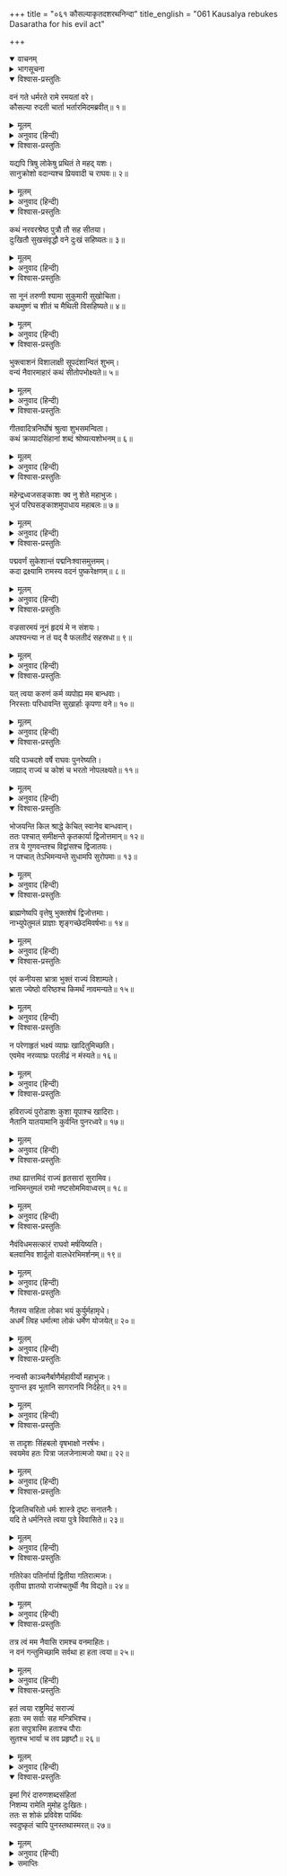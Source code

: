 +++
title = "०६१ कौसल्याकृतदशरथनिन्दा"
title_english = "061 Kausalya rebukes Dasaratha for his evil act"

+++
<details open><summary>वाचनम्</summary>
<div caption="श्रीराम-हरिसीताराममूर्ति-घनपाठिभ्यां वचनम्" class="audioEmbed" src="https://archive.org/download/Ramayana-recitation-Sriram-harisItArAmamUrti-Ghanapaati-v2/Kanda_2/Kanda_2_AYK-061-Kousalya_Krutha_Dahsratha_Nindaa.mp3"></div>
</details>

<details><summary>भागसूचना</summary>

61. कौसल्याका विलापपूर्वक राजा दशरथको उपालम्भ देना
</details>

<details open><summary>विश्वास-प्रस्तुतिः</summary>

वनं गते धर्मरते रामे रमयतां वरे।  
कौसल्या रुदती चार्ता भर्तारमिदमब्रवीत्॥ १॥
</details>

<details><summary>मूलम्</summary>

वनं गते धर्मरते रामे रमयतां वरे।  
कौसल्या रुदती चार्ता भर्तारमिदमब्रवीत्॥ १॥
</details>

<details><summary>अनुवाद (हिन्दी)</summary>

प्रजाजनोंको आनन्द प्रदान करनेवाले पुरुषोंमें श्रेष्ठ धर्मपरायण श्रीरामके वनमें चले जानेपर आर्त होकर रोती हुई कौसल्याने अपने पतिसे इस प्रकार कहा—॥ १॥
</details>

<details open><summary>विश्वास-प्रस्तुतिः</summary>

यद्यपि त्रिषु लोकेषु प्रथितं ते महद् यशः।  
सानुक्रोशो वदान्यश्च प्रियवादी च राघवः॥ २॥
</details>

<details><summary>मूलम्</summary>

यद्यपि त्रिषु लोकेषु प्रथितं ते महद् यशः।  
सानुक्रोशो वदान्यश्च प्रियवादी च राघवः॥ २॥
</details>

<details><summary>अनुवाद (हिन्दी)</summary>

‘महाराज! यद्यपि तीनों लोकोंमें आपका महान् यश फैला हुआ है,—सब लोग यही जानते हैं कि—रघुकुलनरेश दशरथ बड़े दयालु, उदार और प्रिय वचन बोलनेवाले हैं॥ २॥
</details>

<details open><summary>विश्वास-प्रस्तुतिः</summary>

कथं नरवरश्रेष्ठ पुत्रौ तौ सह सीतया।  
दुःखितौ सुखसंवृद्धौ वने दुःखं सहिष्यतः॥ ३॥
</details>

<details><summary>मूलम्</summary>

कथं नरवरश्रेष्ठ पुत्रौ तौ सह सीतया।  
दुःखितौ सुखसंवृद्धौ वने दुःखं सहिष्यतः॥ ३॥
</details>

<details><summary>अनुवाद (हिन्दी)</summary>

‘नरेशोंमें श्रेष्ठ आर्यपुत्र! तथापि आपने इस बातका विचार नहीं किया कि सुखमें पले हुए आपके वे दोनों पुत्र सीताके साथ वनवासका कष्ट कैसे सहन करेंगे॥ ३॥
</details>

<details open><summary>विश्वास-प्रस्तुतिः</summary>

सा नूनं तरुणी श्यामा सुकुमारी सुखोचिता।  
कथमुष्णं च शीतं च मैथिली विसहिष्यते॥ ४॥
</details>

<details><summary>मूलम्</summary>

सा नूनं तरुणी श्यामा सुकुमारी सुखोचिता।  
कथमुष्णं च शीतं च मैथिली विसहिष्यते॥ ४॥
</details>

<details><summary>अनुवाद (हिन्दी)</summary>

‘वह सोलह-अठारह वर्षोंकी सुकुमारी तरुणी मिथिलेशकुमारी सीता, जो सुख भोगनेके ही योग्य है, वनमें सर्दी-गरमीका दुःख कैसे सहेगी?॥ ४॥
</details>

<details open><summary>विश्वास-प्रस्तुतिः</summary>

भुक्त्वाशनं विशालाक्षी सूपदंशान्वितं शुभम्।  
वन्यं नैवारमाहारं कथं सीतोपभोक्ष्यते॥ ५॥
</details>

<details><summary>मूलम्</summary>

भुक्त्वाशनं विशालाक्षी सूपदंशान्वितं शुभम्।  
वन्यं नैवारमाहारं कथं सीतोपभोक्ष्यते॥ ५॥
</details>

<details><summary>अनुवाद (हिन्दी)</summary>

‘विशाललोचना सीता सुन्दर व्यञ्जनोंसे युक्त सुन्दर स्वादिष्ट अन्न भोजन किया करती थी, अब वह जंगलकी तिन्नीके चावलका सूखा भात कैसे खायगी?॥
</details>

<details open><summary>विश्वास-प्रस्तुतिः</summary>

गीतवादित्रनिर्घोषं श्रुत्वा शुभसमन्विता।  
कथं क्रव्यादसिंहानां शब्दं श्रोष्यत्यशोभनम्॥ ६॥
</details>

<details><summary>मूलम्</summary>

गीतवादित्रनिर्घोषं श्रुत्वा शुभसमन्विता।  
कथं क्रव्यादसिंहानां शब्दं श्रोष्यत्यशोभनम्॥ ६॥
</details>

<details><summary>अनुवाद (हिन्दी)</summary>

‘जो माङ्गलिक वस्तुओंसे सम्पन्न रहकर सदा गीत और वाद्यकी मधुर ध्वनि सुना करती थी, वही जंगलमें मांसभक्षी सिंहोंका अशोभन (अमङ्गलकारी) शब्द कैसे सुन सकेगी?॥ ६॥
</details>

<details open><summary>विश्वास-प्रस्तुतिः</summary>

महेन्द्रध्वजसङ्काशः क्व नु शेते महाभुजः।  
भुजं परिघसङ्काशमुपाधाय महाबलः॥ ७॥
</details>

<details><summary>मूलम्</summary>

महेन्द्रध्वजसङ्काशः क्व नु शेते महाभुजः।  
भुजं परिघसङ्काशमुपाधाय महाबलः॥ ७॥
</details>

<details><summary>अनुवाद (हिन्दी)</summary>

‘जो इन्द्रध्वजके समान समस्त लोकोंके लिये उत्सव प्रदान करनेवाले थे, वे महाबली, महाबाहु श्रीराम अपनी परिघ-जैसी मोटी बाँहका तकिया लगाकर कहाँ सोते होंगे?॥ ७॥
</details>

<details open><summary>विश्वास-प्रस्तुतिः</summary>

पद्मवर्णं सुकेशान्तं पद्मनिःश्वासमुत्तमम्।  
कदा द्रक्ष्यामि रामस्य वदनं पुष्करेक्षणम्॥ ८॥
</details>

<details><summary>मूलम्</summary>

पद्मवर्णं सुकेशान्तं पद्मनिःश्वासमुत्तमम्।  
कदा द्रक्ष्यामि रामस्य वदनं पुष्करेक्षणम्॥ ८॥
</details>

<details><summary>अनुवाद (हिन्दी)</summary>

‘जिसकी कान्ति कमलके समान है, जिसके ऊपर सुन्दर केश शोभा पाते हैं, जिसकी प्रत्येक साँससे कमलकी-सी सुगन्ध निकलती है तथा जिसमें विकसित कमलके सदृश सुन्दर नेत्र सुशोभित होते हैं, श्रीरामके उस मनोहर मुखको मैं कब देखूँगी?॥ ८॥
</details>

<details open><summary>विश्वास-प्रस्तुतिः</summary>

वज्रसारमयं नूनं हृदयं मे न संशयः।  
अपश्यन्त्या न तं यद् वै फलतीदं सहस्रधा॥ ९॥
</details>

<details><summary>मूलम्</summary>

वज्रसारमयं नूनं हृदयं मे न संशयः।  
अपश्यन्त्या न तं यद् वै फलतीदं सहस्रधा॥ ९॥
</details>

<details><summary>अनुवाद (हिन्दी)</summary>

‘मेरा हृदय निश्चय ही लोहेका बना हुआ है, इसमें संशय नहीं है; क्योंकि श्रीरामको न देखनेपर भी मेरे इस हृदयके सहस्रों टुकड़े नहीं हो जाते हैं॥ ९॥
</details>

<details open><summary>विश्वास-प्रस्तुतिः</summary>

यत् त्वया करुणं कर्म व्यपोह्य मम बान्धवाः।  
निरस्ताः परिधावन्ति सुखार्हाः कृपणा वने॥ १०॥
</details>

<details><summary>मूलम्</summary>

यत् त्वया करुणं कर्म व्यपोह्य मम बान्धवाः।  
निरस्ताः परिधावन्ति सुखार्हाः कृपणा वने॥ १०॥
</details>

<details><summary>अनुवाद (हिन्दी)</summary>

‘आपने यह बड़ा ही निर्दयतापूर्ण कर्म किया है कि बिना कुछ सोच-विचार किये मेरे बान्धवोंको (कैकेयीके कहनेसे) निकाल दिया है, जिसके कारण वे सुखभोगनेके योग्य होनेपर भी दीन होकर वनमें दौड़ रहे हैं॥ १०॥
</details>

<details open><summary>विश्वास-प्रस्तुतिः</summary>

यदि पञ्चदशे वर्षे राघवः पुनरेष्यति।  
जह्याद् राज्यं च कोशं च भरतो नोपलक्ष्यते॥ ११॥
</details>

<details><summary>मूलम्</summary>

यदि पञ्चदशे वर्षे राघवः पुनरेष्यति।  
जह्याद् राज्यं च कोशं च भरतो नोपलक्ष्यते॥ ११॥
</details>

<details><summary>अनुवाद (हिन्दी)</summary>

‘यदि पंद्रहवें वर्षमें श्रीरामचन्द्र पुनः वनसे लौटें तो भरत उनके लिये राज्य और खजाना छोड़ देंगे, ऐसी सम्भावना नहीं दिखायी देती॥ ११॥
</details>

<details open><summary>विश्वास-प्रस्तुतिः</summary>

भोजयन्ति किल श्राद्धे केचित् स्वानेव बान्धवान्।  
ततः पश्चात् समीक्षन्ते कृतकार्या द्विजोत्तमान्॥ १२॥  
तत्र ये गुणवन्तश्च विद्वांसश्च द्विजातयः।  
न पश्चात् तेऽभिमन्यन्ते सुधामपि सुरोपमाः॥ १३॥
</details>

<details><summary>मूलम्</summary>

भोजयन्ति किल श्राद्धे केचित् स्वानेव बान्धवान्।  
ततः पश्चात् समीक्षन्ते कृतकार्या द्विजोत्तमान्॥ १२॥  
तत्र ये गुणवन्तश्च विद्वांसश्च द्विजातयः।  
न पश्चात् तेऽभिमन्यन्ते सुधामपि सुरोपमाः॥ १३॥
</details>

<details><summary>अनुवाद (हिन्दी)</summary>

‘कहते हैं, कुछ लोग श्राद्धमें पहले अपने बान्धवों (दौहित्र आदि)-को ही भोजन करा देते हैं, उसके बाद कृतकृत्य होकर निमन्त्रित श्रेष्ठ ब्राह्मणोंकी ओर ध्यान देते हैं। परंतु वहाँ जो गुणवान् एवं विद्वान् देवतुल्य उत्तम ब्राह्मण होते हैं, वे पीछे अमृत भी परोसा गया हो तो उसको स्वीकार नहीं करते हैं॥ १२-१३॥
</details>

<details open><summary>विश्वास-प्रस्तुतिः</summary>

ब्राह्मणेष्वपि वृत्तेषु भुक्तशेषं द्विजोत्तमाः।  
नाभ्युपेतुमलं प्राज्ञाः शृङ्गच्छेदमिवर्षभाः॥ १४॥
</details>

<details><summary>मूलम्</summary>

ब्राह्मणेष्वपि वृत्तेषु भुक्तशेषं द्विजोत्तमाः।  
नाभ्युपेतुमलं प्राज्ञाः शृङ्गच्छेदमिवर्षभाः॥ १४॥
</details>

<details><summary>अनुवाद (हिन्दी)</summary>

‘यद्यपि पहली पंक्तिमें भी ब्राह्मण ही भोजन करके उठे होते हैं, तथापि जो श्रेष्ठ और विद्वान् ब्राह्मण हैं, वे अपमानके भयसे उस भुक्तशेष अन्नको उसी तरह ग्रहण नहीं कर पाते जैसे अच्छे बैल अपने सींग कटानेको नहीं तैयार होते हैं॥ १४॥
</details>

<details open><summary>विश्वास-प्रस्तुतिः</summary>

एवं कनीयसा भ्रात्रा भुक्तं राज्यं विशाम्पते।  
भ्राता ज्येष्ठो वरिष्ठश्च किमर्थं नावमन्यते॥ १५॥
</details>

<details><summary>मूलम्</summary>

एवं कनीयसा भ्रात्रा भुक्तं राज्यं विशाम्पते।  
भ्राता ज्येष्ठो वरिष्ठश्च किमर्थं नावमन्यते॥ १५॥
</details>

<details><summary>अनुवाद (हिन्दी)</summary>

‘महाराज! इसी प्रकार ज्येष्ठ और श्रेष्ठ भ्राता अपने छोटे भाईके भोगे हुए राज्यको कैसे ग्रहण करेंगे? वे उसका तिरस्कार (त्याग) क्यों नहीं कर देंगे?॥ १५॥
</details>

<details open><summary>विश्वास-प्रस्तुतिः</summary>

न परेणाहृतं भक्ष्यं व्याघ्रः खादितुमिच्छति।  
एवमेव नरव्याघ्रः परलीढं न मंस्यते॥ १६॥
</details>

<details><summary>मूलम्</summary>

न परेणाहृतं भक्ष्यं व्याघ्रः खादितुमिच्छति।  
एवमेव नरव्याघ्रः परलीढं न मंस्यते॥ १६॥
</details>

<details><summary>अनुवाद (हिन्दी)</summary>

‘जैसे बाघ गीदड़ आदि दूसरे जन्तुओंके लाये या खाये हुए भक्ष्य पदार्थ (शिकार)-को खाना नहीं चाहता, इसी प्रकार पुरुषसिंह श्रीराम दूसरोंके चाटे (भोगे) हुए राज्य-भोगको नहीं स्वीकार करेंगे॥ १६॥
</details>

<details open><summary>विश्वास-प्रस्तुतिः</summary>

हविराज्यं पुरोडाशः कुशा यूपाश्च खादिराः।  
नैतानि यातयामानि कुर्वन्ति पुनरध्वरे॥ १७॥
</details>

<details><summary>मूलम्</summary>

हविराज्यं पुरोडाशः कुशा यूपाश्च खादिराः।  
नैतानि यातयामानि कुर्वन्ति पुनरध्वरे॥ १७॥
</details>

<details><summary>अनुवाद (हिन्दी)</summary>

‘हविष्य, घृत, पुरोडाश, कुश और खदिर (खैर)-के यूप—ये एक यज्ञके उपयोगमें आ जानेपर ‘यातयाम’ (उपभुक्त) हो जाते हैं; इसलिये विद्वान् इनका फिर दूसरे यज्ञमें उपयोग नहीं करते हैं॥ १७॥
</details>

<details open><summary>विश्वास-प्रस्तुतिः</summary>

तथा ह्यात्तमिदं राज्यं हृतसारां सुरामिव।  
नाभिमन्तुमलं रामो नष्टसोममिवाध्वरम्॥ १८॥
</details>

<details><summary>मूलम्</summary>

तथा ह्यात्तमिदं राज्यं हृतसारां सुरामिव।  
नाभिमन्तुमलं रामो नष्टसोममिवाध्वरम्॥ १८॥
</details>

<details><summary>अनुवाद (हिन्दी)</summary>

‘इसी प्रकार निःसार सुरा और भुक्तावशिष्ट यज्ञसम्बन्धी सोमरसकी भाँति इस भोगे हुए राज्यको श्रीराम नहीं ग्रहण कर सकते॥ १८॥
</details>

<details open><summary>विश्वास-प्रस्तुतिः</summary>

नैवंविधमसत्कारं राघवो मर्षयिष्यति।  
बलवानिव शार्दूलो वालधेरभिमर्शनम्॥ १९॥
</details>

<details><summary>मूलम्</summary>

नैवंविधमसत्कारं राघवो मर्षयिष्यति।  
बलवानिव शार्दूलो वालधेरभिमर्शनम्॥ १९॥
</details>

<details><summary>अनुवाद (हिन्दी)</summary>

‘जैसे बलवान् शेर किसीके द्वारा अपनी पूँछका पकड़ा जाना नहीं सह सकता, उसी प्रकार श्रीराम ऐसे अपमानको नहीं सह सकेंगे॥ १९॥
</details>

<details open><summary>विश्वास-प्रस्तुतिः</summary>

नैतस्य सहिता लोका भयं कुर्युर्महामृधे।  
अधर्मं त्विह धर्मात्मा लोकं धर्मेण योजयेत्॥ २०॥
</details>

<details><summary>मूलम्</summary>

नैतस्य सहिता लोका भयं कुर्युर्महामृधे।  
अधर्मं त्विह धर्मात्मा लोकं धर्मेण योजयेत्॥ २०॥
</details>

<details><summary>अनुवाद (हिन्दी)</summary>

‘समस्त लोक एक साथ होकर यदि महासमरमें आ जायँ तो भी वे श्रीरामचन्द्रजीके मनमें भय उत्पन्न नहीं कर सकते, तथापि इस तरह राज्य लेनेमें अधर्म मानकर उन्होंने इसपर अधिकार नहीं किया। जो धर्मात्मा समस्त जगत् को धर्ममें लगाते हैं, वे स्वयं अधर्म कैसे कर सकते हैं?॥ २०॥
</details>

<details open><summary>विश्वास-प्रस्तुतिः</summary>

नन्वसौ काञ्चनैर्बाणैर्महावीर्यो महाभुजः।  
युगान्त इव भूतानि सागरानपि निर्दहेत्॥ २१॥
</details>

<details><summary>मूलम्</summary>

नन्वसौ काञ्चनैर्बाणैर्महावीर्यो महाभुजः।  
युगान्त इव भूतानि सागरानपि निर्दहेत्॥ २१॥
</details>

<details><summary>अनुवाद (हिन्दी)</summary>

‘वे महापराक्रमी महाबाहु श्रीराम अपने सुवर्णभूषित बाणोंद्वारा सारे समुद्रोंको भी उसी प्रकार दग्ध कर सकते हैं, जैसे संवर्तक अग्निदेव प्रलयकालमें सम्पूर्ण प्राणियोंको भस्म कर डालते हैं॥ २१॥
</details>

<details open><summary>विश्वास-प्रस्तुतिः</summary>

स तादृशः सिंहबलो वृषभाक्षो नरर्षभः।  
स्वयमेव हतः पित्रा जलजेनात्मजो यथा॥ २२॥
</details>

<details><summary>मूलम्</summary>

स तादृशः सिंहबलो वृषभाक्षो नरर्षभः।  
स्वयमेव हतः पित्रा जलजेनात्मजो यथा॥ २२॥
</details>

<details><summary>अनुवाद (हिन्दी)</summary>

‘सिंहके समान बल और बैलके समान बड़े-बड़े नेत्रवाला वैसा नरश्रेष्ठ वीर पुत्र स्वयं अपने पिताके ही हाथोंद्वारा मारा गया (राज्यसे वञ्चित कर दिया गया)। ठीक उसी तरह, जैसे मत्स्यका बच्चा अपने पिता मत्स्यके द्वारा ही खा लिया जाता है॥ २२॥
</details>

<details open><summary>विश्वास-प्रस्तुतिः</summary>

द्विजातिचरितो धर्मः शास्त्रे दृष्टः सनातनैः।  
यदि ते धर्मनिरते त्वया पुत्रे विवासिते॥ २३॥
</details>

<details><summary>मूलम्</summary>

द्विजातिचरितो धर्मः शास्त्रे दृष्टः सनातनैः।  
यदि ते धर्मनिरते त्वया पुत्रे विवासिते॥ २३॥
</details>

<details><summary>अनुवाद (हिन्दी)</summary>

‘आपके द्वारा धर्मपरायण पुत्रको देशनिकाला दे दिया गया, अतः यह प्रश्न उठता है कि सनातन ऋषियोंने वेदमें जिसका साक्षात्कार किया है तथा श्रेष्ठ द्विज जिसे अपने आचरणमें लाये हैं, वह धर्म आपकी दृष्टिमें सत्य है या नहीं॥ २३॥
</details>

<details open><summary>विश्वास-प्रस्तुतिः</summary>

गतिरेका पतिर्नार्या द्वितीया गतिरात्मजः।  
तृतीया ज्ञातयो राजंश्चतुर्थी नैव विद्यते॥ २४॥
</details>

<details><summary>मूलम्</summary>

गतिरेका पतिर्नार्या द्वितीया गतिरात्मजः।  
तृतीया ज्ञातयो राजंश्चतुर्थी नैव विद्यते॥ २४॥
</details>

<details><summary>अनुवाद (हिन्दी)</summary>

‘राजन्! नारीके लिये एक सहारा उसका पति है, दूसरा उसका पुत्र है तथा तीसरा सहारा उसके पिता-भाई आदि बन्धु-बान्धव हैं, चौथा कोई सहारा उसके लिये नहीं है॥ २४॥
</details>

<details open><summary>विश्वास-प्रस्तुतिः</summary>

तत्र त्वं मम नैवासि रामश्च वनमाहितः।  
न वनं गन्तुमिच्छामि सर्वथा हा हता त्वया॥ २५॥
</details>

<details><summary>मूलम्</summary>

तत्र त्वं मम नैवासि रामश्च वनमाहितः।  
न वनं गन्तुमिच्छामि सर्वथा हा हता त्वया॥ २५॥
</details>

<details><summary>अनुवाद (हिन्दी)</summary>

‘इन सहारोंमेंसे आप तो मेरे हैं ही नहीं (क्योंकि आप सौतके अधीन हैं)। दूसरा सहारा श्रीराम हैं, जो वनमें भेज दिये गये (और बन्धु-बान्धव भी दूर हैं। अतः तीसरा सहारा भी नहीं रहा)। आपकी सेवा छोड़कर मैं श्रीरामके पास वनमें जाना नहीं चाहती हूँ, इसलिये सर्वथा आपके द्वारा मारी ही गयी॥ २५॥
</details>

<details open><summary>विश्वास-प्रस्तुतिः</summary>

हतं त्वया राष्ट्रमिदं सराज्यं  
हताः स्म सर्वाः सह मन्त्रिभिश्च।  
हता सपुत्रास्मि हताश्च पौराः  
सुतश्च भार्या च तव प्रहृष्टौ॥ २६॥
</details>

<details><summary>मूलम्</summary>

हतं त्वया राष्ट्रमिदं सराज्यं  
हताः स्म सर्वाः सह मन्त्रिभिश्च।  
हता सपुत्रास्मि हताश्च पौराः  
सुतश्च भार्या च तव प्रहृष्टौ॥ २६॥
</details>

<details><summary>अनुवाद (हिन्दी)</summary>

‘आपने श्रीरामको वनमें भेजकर इस राष्ट्रका तथा आस-पासके अन्य राज्योंका भी नाश कर डाला, मन्त्रियोंसहित सारी प्रजाका वध कर डाला। आपके द्वारा पुत्रसहित मैं भी मारी गयी और इस नगरके निवासी भी नष्टप्राय हो गये। केवल आपके पुत्र भरत और पत्नी कैकेयी दो ही प्रसन्न हुए हैं’॥ २६॥
</details>

<details open><summary>विश्वास-प्रस्तुतिः</summary>

इमां गिरं दारुणशब्दसंहितां  
निशम्य रामेति मुमोह दुःखितः।  
ततः स शोकं प्रविवेश पार्थिवः  
स्वदुष्कृतं चापि पुनस्तथास्मरत्॥ २७॥
</details>

<details><summary>मूलम्</summary>

इमां गिरं दारुणशब्दसंहितां  
निशम्य रामेति मुमोह दुःखितः।  
ततः स शोकं प्रविवेश पार्थिवः  
स्वदुष्कृतं चापि पुनस्तथास्मरत्॥ २७॥
</details>

<details><summary>अनुवाद (हिन्दी)</summary>

कौसल्याकी यह कठोर शब्दोंसे युक्त वाणी सुनकर राजा दशरथको बड़ा दुःख हुआ। वे ‘हा राम!’ कहकर मूर्च्छित हो गये। राजा शोकमें डूब गये। फिर उसी समय उन्हें अपने एक पुराने दुष्कर्मका स्मरण हो आया, जिसके कारण उन्हें यह दुःख प्राप्त हुआ था॥ २७॥
</details>

<details><summary>समाप्तिः</summary>

इत्यार्षे श्रीमद्रामायणे वाल्मीकीये आदिकाव्येऽयोध्याकाण्डे एकषष्टितमः सर्गः॥ ६१॥  
इस प्रकार श्रीवाल्मीकिनिर्मित आर्षरामायण आदिकाव्यके अयोध्याकाण्डमें एकसठवाँ सर्ग पूरा हुआ॥ ६१॥
</details>


